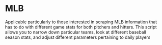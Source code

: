 # MLB
Applicable particularly to those interested in scraping MLB information that has to do with different game stats for both pitchers and hitters. This script allows you to narrow down particular teams, look at different baseball season stats, and adjust different parameters pertaining to daily players
